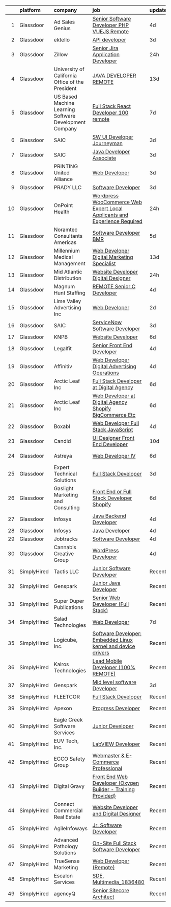 

|    | platform    | company                                                | job                                                                                                                                                                                                                                                                                                                                                                                                                                                                                                                                                                                                                                                                                                                                                                                                                                                                                                                                                                                                                                                                                                                                                                                                                                                                                                                                                                                 | update_time   | location                   |
|---:|:------------|:-------------------------------------------------------|:------------------------------------------------------------------------------------------------------------------------------------------------------------------------------------------------------------------------------------------------------------------------------------------------------------------------------------------------------------------------------------------------------------------------------------------------------------------------------------------------------------------------------------------------------------------------------------------------------------------------------------------------------------------------------------------------------------------------------------------------------------------------------------------------------------------------------------------------------------------------------------------------------------------------------------------------------------------------------------------------------------------------------------------------------------------------------------------------------------------------------------------------------------------------------------------------------------------------------------------------------------------------------------------------------------------------------------------------------------------------------------|:--------------|:---------------------------|
|  1 | Glassdoor   | Ad Sales Genius                                        | [Senior Software Developer   PHP VUEJS  Remote ](https://www.glassdoor.com/partner/jobListing.htm?pos=111&ao=1110586&s=58&guid=0000018118e134ec934652c2a4f1f14b&src=GD_JOB_AD&t=SR&vt=w&ea=1&cs=1_40e94ece&cb=1653979821669&jobListingId=1007895537556&cpc=34670CD602BE5E55&jrtk=3-0-1g4ce2d8nr0j2801-1g4ce2d95hapd800-98d370728f729c52--6NYlbfkN0CnuZqHB0fw7qMnYaPcmJwEEhiN8GGpVqO0if3u8nDOuuKrZceSCTX0MNkTfpjoge48nVZr9hPtB5LzXromZ0yCT0qPeaMF_n2e3HI8ewNSK9Xyw_YnmI9TEIaqGJCkj1Iki90RO6fnx5li4qhPlZBHUXzar-BvfEVkU-G9qDNl84_eodL_t4QhXpAp0SnwrNhbhgDdjsZ-pDzKUFn5YO_UWwTO65xyfJX1Nszhu4k3QyoJhykMEJ3tk1G5S6s28JIffs_d2rD7JQkeTNc6mPlSmqyfip3jePZ6XAWW3YiMcGyZYVmaeWRTCaE7cHEbQSEAOhfeu5hjyiNLWUrH7uH56Vh6aei2rV86fQqqMn2tJYTNs4Uu2wLgLlpcG6lGp-Qg7N2R4tl3OUzOvJA_-11WKaDM3YW8fmig545EEDu5Jb6CPLKL44_ocEg2HnPL2payj59wDFiiNevscBdJha9eTusplNplv9LIYN0ALQFYPLxmpZMJCDwMoKdG6ifC1CS1RQcYV3SquDgX69mrd5SEnwCCqvOroug%3D)                                                                                                                                                                                                                                                                                                                                                                                                                                                             | 4d            | Tennessee                  |
|  2 | Glassdoor   | ektello                                                | [API developer](https://www.glassdoor.com/partner/jobListing.htm?pos=107&ao=1110586&s=58&guid=0000018118e134ec934652c2a4f1f14b&src=GD_JOB_AD&t=SR&vt=w&ea=1&cs=1_b7705e2a&cb=1653979821669&jobListingId=1007898560013&cpc=9A35C3CDC9AD954F&jrtk=3-0-1g4ce2d8nr0j2801-1g4ce2d95hapd800-499effc080e1b507--6NYlbfkN0CLjQmfy67UqlWxJvyH5uxFrQGBFL1cdeZdgq-fUlKTljvii19VO40o9hODfeR06z5VeUgGmXxwDd1apIz3q5bGrSyFsw2nVv8A9keZ_TV-YXdizNpzTxiyoEv-DYYeu7i0uAdRawfgv9BwPsqBCOdbji7-x1LgmFzzevUEsA-ff-qen00aE-ebt5rEZAWcOto4pR3UAm7BidFyAjdaEvyqkS6MQZNjXQQXk5Qwa9fPYgS77ZHezG7FIc5Ai8WTEABsZzsq4UtE68o2mZVYJa8cp2s7psO8LocwOhTiaA68h63Pv5k_42_JIy5GNnTi4gWGTK6hao626kUJUm6Apb0dm9l1mthp8csgIiAnWbl7Ur1PueFPUNJLzjNDkF67U6zQei-IQHTClWzfw0S7NyYToBGHBu_GnFXYFsezK8nU5jAruZt26EurY2Ck0lD0H1QzQuul1G0OnuVrHtK-JyIdHYi50sntyt045rPUesnl2vJC21URyW0uVYcbdvKTtDY%3D)                                                                                                                                                                                                                                                                                                                                                                                                                                                                                                                              | 3d            | Remote                     |
|  3 | Glassdoor   | Zillow                                                 | [Senior Jira Application Developer](https://www.glassdoor.com/partner/jobListing.htm?pos=121&ao=1110586&s=58&guid=0000018118e134ec934652c2a4f1f14b&src=GD_JOB_AD&t=SR&vt=w&cs=1_8ed6f55d&cb=1653979821670&jobListingId=1007903539027&cpc=C63BD00756FD6F58&jrtk=3-0-1g4ce2d8nr0j2801-1g4ce2d95hapd800-0e5c87155743b1ae--6NYlbfkN0ANMurRYyPEXg08u6OamUd1Mvhk-zhFSGYIZgoJR86UvQ_x0FKK8TrZZD49G3rLjS9rbZs5q0fbx05s3afnQ7UfJNH5at6mnDFKK5j9wFNFdyvXeJmVr9goWPLxPpzAnEMyUt0bVRT5u_yMns9tL-fwN7XQTdgKiXlXyEk8l0LfdpQDpEvjsB9KVjk77VQyVDYF4Nm6MY8f1Dt6cqDZ4LyxYi9OLpLAgFUGzKF7R108ZQLyicAR0A44acMo16KHQ9egyok4sOfxcal-xDTbE3-H5GccWb7VxfeMxo42lqecrVyPim6FersBtZgNnizOtOuzEtDaD5k_xwI26u9AFC9pmjxRELk1gKha83_NNCwLt2DxDI0rpgZaCoPbEHf038fMBdW7GmNbeot-LZ4k7yJa2LfAtE1tm7UDtpC6TkbgZ-LRuYCHtKEDC3o13NxBZFCCIy4V1mqiTybGOD9VGdiWLR1fG4LjS7cunNjQODNTeRB5-2uckoemIGWVYJWPcSI-mH-d7NsGgT1G2cLIt0zr_IlW8dGk9hQsJjkNKrgSlf53KQjcttLPZikIZChK2Z92GA1iim-E4skwpkemF0oo5YMUXlkRxTvsNir5xCPfJyDjH0nGdd2tH6-Jy0olf71mPJjI-4MlfPsWyF68wFwEgPfQXbEJE4xgnfDxIQCi80PlrIX1fOu3QKLC3NC3Calstv8YvXBH94oq8KHfAEdlbkRwqLcyX9NOPQ9jjmoaOv7HMpdd7WblAR8FxQJxwegKOXbXS_1iwiqAhEweEv6fxtrXcVmS7dQKmLUApIK5JlZEqqCJCXLCpmYpu2JMT32105Q4Hy7lkcvnCyy2uHmhemAmqEOAytN5CGUJiUJezO2qccEhcQiOVYVI6r00hna8FIjy5JhuzGNKAfivrI6N4IPWr-e-hAU%3D)                                                                               | 24h           | Irvine, CA                 |
|  4 | Glassdoor   | University of California Office of the President       | [JAVA DEVELOPER  REMOTE ](https://www.glassdoor.com/partner/jobListing.htm?pos=103&ao=1110586&s=58&guid=0000018118e134ec934652c2a4f1f14b&src=GD_JOB_AD&t=SR&vt=w&cs=1_267d7b75&cb=1653979821668&jobListingId=1007870145143&cpc=CAD87743A14A8386&jrtk=3-0-1g4ce2d8nr0j2801-1g4ce2d95hapd800-8c72652d2de3cadb--6NYlbfkN0Dnp2LephtxTY1B2A7VcUmvmk8GRfnShLS39KpoUMWJLQ0obViC7tx8Ym6rWZ0XkFtFXskJN6u0YhB_JtnhyL_MUg5dxjzLcwnkBDxUlxpCtA8OxFalwu_E4e1aOuRg0l2dhGcseJy3frEr1WGkmRVeQwvNR_7iul-8xLy48amXYV_bOsh7IWuyqWp067D7rkAK0SY7LFvIpB8a0JgRW_8so-08OkYZz_ARSkbf2ueO6U5_VplVEmdWXmMHn6qmyQETG0_8p48bAuQFPrmRUXcbrmAUCBKx29RLWQ72E_X6ERv0IuGzzF4yMSg5OzJDiNhMfxPN_HXE_VOrAYCZoSY0gVRqmscaTujRjwLZrgQclC1sfONuxzfLzuEcRJU7x82bi7mmmA5dyc14tm7NdbPK7Iw-476cZkCkC9Eca_swpY2p-_BWdVFTzhnK2yBb-o4%3D)                                                                                                                                                                                                                                                                                                                                                                                                                                                                                                                                                                                         | 13d           | Oakland, CA                |
|  5 | Glassdoor   | US Based Machine Learning Software Development Company | [Full Stack React Developer  100  remote ](https://www.glassdoor.com/partner/jobListing.htm?pos=126&ao=1110586&s=58&guid=0000018118e134ec934652c2a4f1f14b&src=GD_JOB_AD&t=SR&vt=w&ea=1&cs=1_351667e5&cb=1653979821671&jobListingId=1007885699412&cpc=149B3D5996025BBA&jrtk=3-0-1g4ce2d8nr0j2801-1g4ce2d95hapd800-ddc8e17717378d8f--6NYlbfkN0CSV-gn3IqUyQ72S4DWqRNAWMOMkRukKFbbT1DZK8ueMgLdEnb96pBUgjiwA2JbuNGF0SpPxIIV7B10Cj4WLKlTt1pzhImccnjro4QjdqfPh_EcNdlNbWK3fYQw_a9ygKSY3mMBiLpWTjHQaXpX3fHXhGbYyXvDrVYDS_01Mmg_m-mkTCuoTKVb7FVSkXJChXyyvYpGFsBcSocmT9rd0CFEJb26Qo23TTXqYljLhpDT1pTtCSWo1rnRVmxJ7O2Jb4iAiT_AqOaursr4RdzuAx79mT_43tWx4q5gpOV0EFO0BtjyTLH9DCKdAGrqOwkXP0xrckX_D84rU9Q0_9od1cUko0Q5rzmkmbY_IXD3wujdLyD_O9BSetVmJl7myN3MgQy571sXX5DAMdupWXzqTbE7XvMnhDn3J-YilpIRCyF7fdZgnAD8pLP_W9FdYGOE3JzuVCzA58FPQ2nki05L646K2u4MxIS2rTxWkeIA6yggjF1k8u4Jxo6EEoNNZ4hWRP0UrNH180uH-NGB2l0Wnwnw)                                                                                                                                                                                                                                                                                                                                                                                                                                                                                 | 7d            | Remote                     |
|  6 | Glassdoor   | SAIC                                                   | [SW UI Developer Journeyman](https://www.glassdoor.com/partner/jobListing.htm?pos=129&ao=1110586&s=58&guid=0000018118e134ec934652c2a4f1f14b&src=GD_JOB_AD&t=SR&vt=w&cs=1_6b7e1836&cb=1653979821671&jobListingId=1007897899733&cpc=AF770993EC679D41&jrtk=3-0-1g4ce2d8nr0j2801-1g4ce2d95hapd800-34e9ee949112af83--6NYlbfkN0AauYDK0PcpkAAwvqsYr42ytNXSoRmB0ySYhRIkJ-ozknMmzV10mP9D-ZXILu2789aPPnKN5DUYsz-yoPQUifdIZVscv_sJO7DBFpO_ypF-AvwLKFO6vb8OFDR6FerVWP2jXAdxKyEDYgO61q0iL5uvqy1yX8uAKkvFsw4DWZfAnB5hZbUQr19o8rP7rH3znWLdt80hIiVEPY_l1rOb9l478dwzyOtz2Yubvq8UmgXDaLqstRKaZYh54rQxNpbT_bX9CmMBwfrICpRiFfZ4XSjHqx6pqP31HObKDSEQ-wN7FpPZdOR4raJH1aVziwujGqr-wz9gSOMG87wqahVSYNogRk2YQUhXN421fKWbxJGWYTdzv5YB_wGQgdoEgo46ZuAcpQ0m9z0l2ghGUv6kQUAqOKJtG8W4JPkgu7ovsaHdRGqxSWgpyGjKxUXi3dRJU0IEv04AB6tQIab8nDNRELwF2RQUDSpRPS9iKpVxFqw_r_ZuH0GJqgV-MQu7aC3ZnTrjCwt1ZujE4ihBuYnrKF62EIXZWDiYmetFm6YQXO8oCn6DoPSEsfl_Rn2Ep3bvz5ST1WxMVQwJbr7uy6iDcAFo9-UmywB1tl5K1yapaBkBi49mZqrbcgga_q4WdFawcDE64ytitwtVIniUnJXJv6R_FAXg2W9HQpMTTvDCyV6FHNgwDWReBZRLjZYWXD-pcPKyRLsNkdUYWGvDtqCD3ACCNgR85TPDm1wmo4G8eh0wnDPueM5ETczK8LJtZYphyDTNv7xrIOW_bfO4vb-KWx7a3DOCZK5ksdvkqeqZhfPh6Dfv97HdWcwaTMI2OkMHsHZPTBp8MGruU3pEkPAlLsK9cN0KnkmssjZour2OU3YAsCpcTjDlDTVRWNdTp3IeHTJzHuEOcjI5H5z4vjqJu_KHx0DJv_XQK9-fnNPJLrLIP4KOAR5T9upDAiRMAwKsoIQ%3D)                                                      | 3d            | Alexandria, VA             |
|  7 | Glassdoor   | SAIC                                                   | [Java Developer Associate](https://www.glassdoor.com/partner/jobListing.htm?pos=117&ao=1110586&s=58&guid=0000018118e134ec934652c2a4f1f14b&src=GD_JOB_AD&t=SR&vt=w&cs=1_fa8fc89a&cb=1653979821669&jobListingId=1007897899695&cpc=1160948BCBA38B5B&jrtk=3-0-1g4ce2d8nr0j2801-1g4ce2d95hapd800-df0c66395f7e78fd--6NYlbfkN0AauYDK0PcpkAAwvqsYr42ytNXSoRmB0ySYhRIkJ-ozknMmzV10mP9D-ZXILu2789aPPnKN5DUYswoNyPUMPZpFXR2l8nNDNtb9X79hSBbVTB2xXE3eCt-xtK3o-bVb1XYUNZkVRGGbSeCDdEmcEriaThZizcXO1NUiqvsyQZZom6_a0LwvMJ68brosWk69nHr3AurRRAnwTdwZ1hZh7JfoBxaHUaDlG6w8UinVUjTgFMszZ2b3jSfTfgfW_pebjoIukjG70WpSHWS-E4Q7TWIGqO9gpsFjygWLbik2sh6BP9wCGm1CyauL6bAiFYOpazSv2m51Eyb4ei5U49Mxjo4GK-SS493J-Ldr4zEc64GmGDROWgeSbSNTrii_L2zC519iaItP473ohuNE7qAFhuOQsIL4XOUEg3BJktohMWkhbLIZjEXek7iyy8qnKjRN2gbyrJSwCT62adDntgo3L7WCtD8IWXdxnMnugVDrutg_GHGwm5VeAxpRvgL01Qwoo8ZkVTpfj5zHgelu8lCJF6Wdop_R1MrKK6iCZ9e_86Gt4HHYxraWk9gm1fniLs-5jG31sWWJ2QnTt4TaZCzvdParmy_orN9r0fjAzNOtHV674HbW4xqQrroyAvG_GuvYIoHKnOneBtXw2SaiipDvg9JOb7oopKtIFB8IvyR_otHkSDrLp6OzUdrOcBSqO4D8jjT6I10X-JsI0tVppG9vtk7-8oDbB-cWuakMnYskktNYTPapQar9Dk0OxeAk-UUWqLWqmNQD3BoMjQtQipFFwczo_EFYzajf60-wnKHXOwk2Ji6hyNWqtg0cuj6ERVPAGvp6FJEp0xH1Y5zC5EF5wp_aletFM_USDyWl05D4RGRvBTuSzT5R-NsPfdjM1bwV1iENGdU0UrTyntA4t3lvfo5Liy8FwQgp498CUvLAPobkhvWwk3Ya10SKAOiWO1Z8MFs993vEM5qY3scd-djb0j3imA8-GM2ZLMirJHUpKNUv7G7p025eSt-K)      | 3d            | Ashburn, VA                |
|  8 | Glassdoor   | PRINTING United Alliance                               | [Web Developer](https://www.glassdoor.com/partner/jobListing.htm?pos=119&ao=1110586&s=58&guid=0000018118e134ec934652c2a4f1f14b&src=GD_JOB_AD&t=SR&vt=w&ea=1&cs=1_28a19c29&cb=1653979821670&jobListingId=1007898385089&cpc=87A0A889578C8297&jrtk=3-0-1g4ce2d8nr0j2801-1g4ce2d95hapd800-dc81e49fc931dd62--6NYlbfkN0CRj-sOtPusTLJq9MblLSm6Cds9QWEY5eHHm3cA7ZelnFRzC79Q-ko1-LazN7AL-IGfamo1ZcxnpDw7aZD40s5A8rpCvNB6w3VlgB5HW-HqSTLgjU0um8546ZPGPmEBQ782FxJ-OhvmLxVZQojgLs1JmzLimVPSIol3M114wpxtD0-SvkhtldW0v23vmkd0BcXqISOr-S9sZtjrWfIzxl6H7Su74Mse93o6UGXyAG6j04DAAK0qnpthIX9dFK_FTn79ZQL1M9JRqFP6iM-7kRIPk9ygRhyXGv8oA6GJ25eBl85kphopu463DMT0-flGQXy_9p58hrgDF65QKLeiYi6BSEz1MJ_oNL5woLhtZkU35-UF-wM6lOuKzK6iwUuL1p52EuWk0EAPdv5FWCg3-InyxOOAH5e3c0tkFSR6sXIceoha01yICcDQD9_GGObSlbM1OZDicvf1C2jbhelauvZsQpEL-MG7Ax1xG4HD9_o37Ra_ou3C1F1S)                                                                                                                                                                                                                                                                                                                                                                                                                                                                                                                                            | 3d            | Philadelphia, PA           |
|  9 | Glassdoor   | PRADY  LLC                                             | [Software Developer](https://www.glassdoor.com/partner/jobListing.htm?pos=122&ao=1110586&s=58&guid=0000018118e134ec934652c2a4f1f14b&src=GD_JOB_AD&t=SR&vt=w&ea=1&cs=1_5d056c49&cb=1653979821670&jobListingId=1007899234090&cpc=26740BCDE5E48596&jrtk=3-0-1g4ce2d8nr0j2801-1g4ce2d95hapd800-e235f5c148da9244--6NYlbfkN0Az4JpwJVrrADXu_DWxmLyfhB9mRULV47dHxhUQSI-PgmURozpRjfO-WvnJiSuTa2CLcxPPEk4fywdmqRpgMPtTOMzpC3eyQ5Y9LecCKVYrKbiUGjJ3GkCcZ17ev_LOtX-MpebN-puXcA0-bPvwBstznC4-upckLMOBsxZGbds7snIQnXC0SOaDRpyvpUXQO0O-G0DWeHaHBxQ46m6qARAaw0qfAWFMvCOopAEVe_0pkX84jR2xVx8YFRHC7Bxw1F33wBUo5PhPQw8lEqBSkaNsWHwQmD4Wg2zcuA8ljrFXthyYcOqcOlUczzYDJjbGB7_Rq9D6LuG0J7W7wkUGTGn8pIzhKYmEH8rQFGOKB_KbTiFv0P0_nvIZGMsGivI4AeDjn2QeQ3T1w25YPlDaxoBQR-zQpCIwWQPcf3P3pc3Cd8IgpqpHNQUw79QVF8-a88qjjl0M1GGzT7X0fVxJpn8rGSeD4CWyqZ1cDKipJHNP5U6ZPVsTbUHVPFmadZwb9kI%3D)                                                                                                                                                                                                                                                                                                                                                                                                                                                                                                                         | 3d            | Remote                     |
| 10 | Glassdoor   | OnPoint Health                                         | [Wordpress WooCommerce Web Expert  Local Applicants and Experience Required](https://www.glassdoor.com/partner/jobListing.htm?pos=109&ao=1110586&s=58&guid=0000018118e134ec934652c2a4f1f14b&src=GD_JOB_AD&t=SR&vt=w&ea=1&cs=1_bb7d989c&cb=1653979821669&jobListingId=1007903215506&cpc=B6E9EE473EF69035&jrtk=3-0-1g4ce2d8nr0j2801-1g4ce2d95hapd800-159e63bd1829bfa7--6NYlbfkN0DZZww-p_mr8GWlqIRBY21Wjl_Fk3kglyx5_HcxykVqwa7Oh0kVVaxeYI8J7BcukAIy0okcdhH2DyaIfm6Jvb1oqeYhbsF02WFeIbSNsj8uljhVtJOIO3Qnvqb9gbGV1ZWwDaYhrI3Uo62QFkN1sspM9OV89cMI8SJD0BHwgNaxLE_r6h4knzc5mL9IlozzooNKLTYzOrd0KyL4NS32SMhmcIYoNH3FuuKKg-Z4PkvTHgOWJ9LPKi5WUU_-bmPe8A_4F7QVpfyeU67PL9XIbZ9AXCXj5h0JetAd6nP3LxQGzgGu_TUcnZM1lZzJFElDug6I86JbbBGGX7dZM77JT4xC4qYYURONEe1qZtLSIXltTD1Pmmd_vxiNXYh-HMiu7du3Ld4ITdUTFjjRlAXFeVE0SdiAtYD7Y04CFRWCELP8gNp6dPCLezF1KZOvKbD-T58N9YNdngFHw6P87cFg_AO-GHOtUBTQSvXJ5fhLtkgPcC-RtYkpRd9F1OqlRU2ei4qlRx0OAsTqXg%3D%3D)                                                                                                                                                                                                                                                                                                                                                                                                                                                   | 24h           | Richardson, TX             |
| 11 | Glassdoor   | Noramtec Consultants Americas                          | [Software Developer   BMR](https://www.glassdoor.com/partner/jobListing.htm?pos=118&ao=1110586&s=58&guid=0000018118e134ec934652c2a4f1f14b&src=GD_JOB_AD&t=SR&vt=w&ea=1&cs=1_9f6e78e8&cb=1653979821670&jobListingId=1007892674761&cpc=63E4514951618C5C&jrtk=3-0-1g4ce2d8nr0j2801-1g4ce2d95hapd800-48511051af68cc2f--6NYlbfkN0DP5iA7rczblxWEmgIPMCbtpntgjKYhcofeH2wrZYmOPqkjhZQvSyVW_dxwzepuYH4hstffnADYvZ8_DAPfBD_Iytyt7NYX--aevAD1CWFGEtg4nAcFczDJU9EwXNFy3B8Bwm7MsPGphyE9mIoGtkLO4L9Dh8nQNzBi_EVShwzmN5A_Ojf0e0DbUibJkpSs_3gqXWCM_-1Wn7yPTi77nuDxH7TVcN4vhCrh51MLxWgkdVUF_MixSNHxw8PYtZkVfB0UtkCvzfkiFf-KRAya67NRWXwpBlSjvE1anXmtvjvAhoaeimbKa7L2erj6smEIH8u37pBcQLo8tPmD6oP1AFRJxTKcLyKcqc_645bkh7yAj1_SjCSwrndbrZ3uHiKzX_UBgmPFS7QUKGx0NVTDuk5Jdl63HOhVdVGN1x0_1bF7wv3qz7QXRGFLkK52szCoYnKYme1wVNHWR_B97Dnky-vq9A76y9oGP41USk_GG2_gHQMfB3E8ogHQkGAcrXPyInsHAozC3HsThg%3D%3D)                                                                                                                                                                                                                                                                                                                                                                                                                                                                                                     | 5d            | Raleigh, NC                |
| 12 | Glassdoor   | Millennium Medical Management                          | [Web Developer Digital Marketing Specialist](https://www.glassdoor.com/partner/jobListing.htm?pos=116&ao=1110586&s=58&guid=0000018118e134ec934652c2a4f1f14b&src=GD_JOB_AD&t=SR&vt=w&ea=1&cs=1_fe8f4613&cb=1653979821670&jobListingId=1007869986025&cpc=71D4EE06E32D485A&jrtk=3-0-1g4ce2d8nr0j2801-1g4ce2d95hapd800-3759dbe9a4ce3dae--6NYlbfkN0DudeOlpYjH2znl6O4VAEvkbgsbUODH6HZ0M1jTGfOFLdLGHo_quX3kksj6Sw_-o-f20h09_Oa90Z0g2M6L88BT0w7gjCunakcp5p5qTsrye5y3ECCOdSy4plnrYOLqIZFCMOwjWA3vo1saPraFjGFBsPWUtmrl7IbQXbkZ_VOQ0K3Yp4oFUqLtXr5nxpLKDTLjmgRDP7pKA2VZ79Q_NmTxTaHhhroywaNFouiglBEiUHl_280FSrfIJR_LtQ3rSy4SkcLQzviQip1UgsHhdRXomCMQAtlTJHgwHOX0YNiQwSIupo8FeEyb_Hz-7_csK9jhxIzNf95TbMMcMGDrvCahNLYa2FLkJ7Iai7sxaXyzYcECT2YPkSe0NFgpEdFT-oDNWETs_JYsXuG7xwYYhQFwZWjWmeVy_49TgEgeJmsMcO6AJZhCFkBtwgRKeUb4RZoioI82qgSqRdV11Zja1W2mW74nUd_-RIk7azmUi655LsAYxb6dEgyGV7aCgI_Lek1JBQXlwG6AywOgz9CX8spbawCnMbzKtAk%3D)                                                                                                                                                                                                                                                                                                                                                                                                                                                                 | 13d           | Melbourne, FL              |
| 13 | Glassdoor   | Mid Atlantic Distribution                              | [Website Developer   Digital Designer](https://www.glassdoor.com/partner/jobListing.htm?pos=115&ao=1110586&s=58&guid=0000018118e134ec934652c2a4f1f14b&src=GD_JOB_AD&t=SR&vt=w&ea=1&cs=1_22de641b&cb=1653979821670&jobListingId=1007903294411&cpc=280AB1FAEDD8D536&jrtk=3-0-1g4ce2d8nr0j2801-1g4ce2d95hapd800-2b67c79111503ea4--6NYlbfkN0BFoUiGhYgMv7mY7eF-LUw5iBVmnYrkwGa4q8pcO4KaVnLrhYX2UEPCV2Z8xr9c14HKUUNq9DvnCyysFLQSGDIXNyuipCfsfrXAIskEj7Qd1qOVlTRTHFDUJjSUZy5S8u-oMzntyD7XA4wR23HXW9mL44-sFXbxUo5zag_3hC_G7woMXF7Qes8IAeHwMkVNk0K4ROjyLGdCHCw8o3Nmyv5uIknZWTe-UtD2hGnD884E3fBV84Fif_jx8CtwgWJMFkGuScgjTmQbrw3tf17qrIOT7tUOuyzZMw74GTGn7cA44Iw5Su3hDrEMWjdBOsocldxh38_ky7b3TutdkkrDNSZSm4Tus9U9fDQLogV9TGUmJkHYA1yNHOOq1ILkVktTPpqp6dDzE9ANLautm6e6zpmD1NrBNrPF_uErBwGdst3LDadXrATqakisFVrceD5MLRjQ5rmTnVCe7Ne2Wz2jCnGv-OyLQzmG9iZ58ut8XBvi14PHv9CqA7yTSuU7mHGww4I%3D)                                                                                                                                                                                                                                                                                                                                                                                                                                                                                                       | 24h           | Durham, NC                 |
| 14 | Glassdoor   | Magnum Hunt Staffing                                   | [REMOTE Senior C   Developer](https://www.glassdoor.com/partner/jobListing.htm?pos=110&ao=1110586&s=58&guid=0000018118e134ec934652c2a4f1f14b&src=GD_JOB_AD&t=SR&vt=w&ea=1&cs=1_8ae0ba78&cb=1653979821669&jobListingId=1007895703422&cpc=ACBF47B84C432121&jrtk=3-0-1g4ce2d8nr0j2801-1g4ce2d95hapd800-5c8d2ca6aed499a9--6NYlbfkN0ApPMyXrjGHNZ4HOtR5bp3hW7-r3UAVomwaSEEjEZthep-agx4oXSa08i7oVUDa4fdpEF6mbITvhwDlNrvVNhxfsTx-J39Vcns4WqK86tj1148_EznPhsx56KjHykb2GGtUxZJIxAnyn13CHKeM0IdrILnB0fMNxNkYyFPSrQu4gliDPcKUXcmK9pj3_GWPqYFRx5byVaJfFutlTRxrQysQ_j7QZIodCTbAAaGolE2t5eHh299MN4qCexNHExXdPfFxNhYI7szWExslxn4uqaExZptl8b4S8BnKFjej_CWemEaWeFm6Pvj-91vy6LkBDvmLjaw3orS25KGdqAQbaaZ0NPzmViY4zRQ3c0AcAQYuTotBK2dug1pKBzsHR50dL3qAqkIHawFpWCUyti63XbohrtfM2BldhqthpyCeRmo9ni2NJXc9SnveqIm6GdMBozReUkEHwxI8DRCEJKvQWGxn9I9zBEwVLipndbTGzDjx2k0u537fMZs__h7ABjKMfuso0piGys-wqnOGKrJqyvFR)                                                                                                                                                                                                                                                                                                                                                                                                                                                                                              | 4d            | Remote                     |
| 15 | Glassdoor   | Lime Valley Advertising  Inc                           | [Web Developer](https://www.glassdoor.com/partner/jobListing.htm?pos=102&ao=1110586&s=58&guid=0000018118e134ec934652c2a4f1f14b&src=GD_JOB_AD&t=SR&vt=w&ea=1&cs=1_70aefcae&cb=1653979821668&jobListingId=1007900012361&cpc=082A188D6FD60392&jrtk=3-0-1g4ce2d8nr0j2801-1g4ce2d95hapd800-324aa769b9f57d50--6NYlbfkN0DZZww-p_mr8GWlqIRBY21Wjl_Fk3kglyx5_HcxykVqweErWnar7kdIsclNeSzxr5-skRN3GO05n99IWbAgiL4pqCie00qKDHGTIU5S50Zy2HalT5oo2ztda4NrD2SjC_3aQfW0hzG6h_AHB8pa52I3G_raVlRMYZT9GVz8VpUhazXP_upPSFGs0ebZDd2j38qyQaIMUspV2asMqXZKxOUE2iHCaH_5UfXn-5ffa1cRL9OOBM6_eOpd026MnK_skXjDpmsJYpCueJSAOwv_Q9PpjwavYG35IA8yg4rwlftcMn9cZ-JWhFq6EmnSG-VRL-2R1Ec-7ly1cKN7glD4_A5pbWT5c3Bx4KXci_lnqUNFqS3pFnYdDt4k3wEy-jucsKQta5hCvB3fTGfRxhDRlNH2nrjibmpCphd1trbZ9963-kcPvf4a1Gq-JYNVVhNZ9zm7wP3yvSRsneZjkCn0IrBu5MQS8wuXOFQh24epoT_rv0q96PJQuKfc)                                                                                                                                                                                                                                                                                                                                                                                                                                                                                                                                            | 2d            | Mankato, MN                |
| 16 | Glassdoor   | SAIC                                                   | [ServiceNow Software Developer](https://www.glassdoor.com/partner/jobListing.htm?pos=124&ao=1110586&s=58&guid=0000018118e134ec934652c2a4f1f14b&src=GD_JOB_AD&t=SR&vt=w&cs=1_257b7508&cb=1653979821670&jobListingId=1007897899735&cpc=F583A5AE0DDDFE3A&jrtk=3-0-1g4ce2d8nr0j2801-1g4ce2d95hapd800-86465b31a800acc7--6NYlbfkN0AauYDK0PcpkAAwvqsYr42ytNXSoRmB0ySYhRIkJ-ozknMmzV10mP9D-ZXILu2789aPPnKN5DUYs2Zsss42XeT1UFmy7g0evPMpVl3IGE6rjexAsH-fKfEI8-RRCMS3unQVi9f3CsH52LDw1RsZf0OqDYr5B3KErHapg46Lahjh9yzrce0DX5kDMRwETbxpeLThmWrD_-pqzm7uMEi7plW2N3xqd0-wgUfa1uS9gxF0op0CEdJIoxpjVXA08AIolOTGVEQyNyv5ZM4iL3LHCVj0ktlPKxZaJFpArn0xa0kNkhyz9arwA1KYUOZOqZ_7qnObQqZ9oD9I3IG1H0-mIxIevlaut5_HFM9Ln2n1AKLjx08abyh7H8nfSEn1MLZ6wQTFE_hUli81F9KgZeIEXc8CEtKzyWRIE8SLIQ_qLbLYGm-QzemJ7T1cTFaalBw07iCqcHsxy9EVW4MXokbPCZJythFCvkbANqXcDPirVY1opWh9Qp_nAPAshjtE5onD0JIORspNXdf-z2XL6CKEAvD0BD-Z77ki4bd-qyx826ZhEXH08AEeTBaI5t_ubmhJ19xmyc_L4QsNLcxE5QpuqQgPcplrmSwFigFUpQ-3EzO79ENKBnF1Nu9cbtxHlApQcyybDOEcr-TrKVY3QHXxUcPhimSOT6JMAB-G3swc9rTZ2qDCWTcoIHlo_ypwARHMWeoN3L15GvgRFfzDFoRkHUx7JFXy6e_OE0ARMK0VZfxHBmX_YM9qbAgHwsr_AplM5qS6SuAR411XRbd9Qi90ggDUD4uvWbPrNvmBz955n4JpCoUWuooJpQy1pxu7ZZd5s1hVnmOnNX_MfoW_ujuQKtTszjq2FfOSWqZn8jDwV_EHYTBxB3DyLShechJdzzedWnMa3Ulb66yCxh0tfjCTicLEzfDXlo2nhsFJomOjl6BbE6tao6e7EF3wUANNgM397HeOaQAuBIq4wXswiFDeuzhMmQ7AZjLYzHAWylJ_C2RNlsvgqqhPfxFS) | 3d            | Dallas, TX                 |
| 17 | Glassdoor   | KNPB                                                   | [Website Developer](https://www.glassdoor.com/partner/jobListing.htm?pos=120&ao=1110586&s=58&guid=0000018118e134ec934652c2a4f1f14b&src=GD_JOB_AD&t=SR&vt=w&ea=1&cs=1_3caa8017&cb=1653979821670&jobListingId=1007889710069&cpc=59DF70BB7E75A6DF&jrtk=3-0-1g4ce2d8nr0j2801-1g4ce2d95hapd800-259b8ac8227e4646--6NYlbfkN0BvLbvDA2J2cnkXh52WXsa7A4FwD4XNd5X_b3ZHvrXdw6rsgGSgBV27lgCNadOowgyefG39QW5e2srYGN0Kd-98YTLK1ej2ArEGHry-pC3vpKm37Dz6w1fmFyGeOHiw8YaRIC2vnIEY36ZqfaVvi_yqtCsxTI-xZksUhD1en9aPcmCxTZjUBWdenG_xf8TZdRXJ4PWMJRn6-Vyo8qp_TC9CBz99U_Lq7SBMdaxlRbk-fLMUdbreklc3_yqwIcUmq_tqxrRZOJ92O4HUfBbPYFnHgZQWJyZiu46Jf9KcqwuP7fo1w7wLW79o3wVnM53Fo0aQF3uAFdwliLcvEnCXEbfTXTAi5xEtybvuZ5AtxX3UOpWvogXzQxBupkkEZymHKUOO18e0RXVea48MdwM0OEeoejr_EJuCUUS3uKdKIgHS1lPKdxbmnr3ytSaQOWzHu6LKyIedX4GHv6sEAaMpMfhPGe-iTMTkyDayFy6cXrZUM0-4Q41MrS_N5O5IA_9HzpU%3D)                                                                                                                                                                                                                                                                                                                                                                                                                                                                                                                          | 6d            | Reno, NV                   |
| 18 | Glassdoor   | Legalfit                                               | [Senior Front End Developer](https://www.glassdoor.com/partner/jobListing.htm?pos=130&ao=1110586&s=58&guid=0000018118e134ec934652c2a4f1f14b&src=GD_JOB_AD&t=SR&vt=w&ea=1&cs=1_7e545b32&cb=1653979821671&jobListingId=1007895236462&cpc=1160948BCBA38B5B&jrtk=3-0-1g4ce2d8nr0j2801-1g4ce2d95hapd800-933b07dfd4c6be83--6NYlbfkN0CxFT2HWqTq8mDizs098gCJTVHR58R6M2w3_w17s2jmZa3SxZxSjjIqC9O3o9NhfALvWh24vQWT65uprqv2rvKNlW_kbxegJ2KTyrt5z7m7YFfrTIPsMZ0nDAkzQwSMEm9dAIAVo1Ay6FHXo8C_Lb3b50NuuzdvDorxnAH_O7ZoMO-_LyUhUMcCiZtXH7XwBej7-tOs7auhUcSlOJ3jwop1mC5gQGFC3rkmJg-721C73AkWYfdcahoEgHMt5Bj5ocpQUjCU9ynMy8GRI_QUI0N4ESQUDrARq4dIA714DzLljl1AGNnLiwg_1DCV69qLUR-3nXlzj_rQ1OSXPC-K0DrJN4TSyt_ZmFVJ2RU_hW--KXjNNfQnsevACZ0ddnBM5qmpNoa5R1h6uIp5rgqbbs7Yy8KCdBHPWSmWOUPb5kmZqHHUNFzBSu3QC85nYBqlt82JAH_95DnXO5peSObPuopejXt9iHjjHL5kZQMGEXB5RXR3OW6bJLqFu9RdRURoLW0%3D)                                                                                                                                                                                                                                                                                                                                                                                                                                                                                                                 | 4d            | Remote                     |
| 19 | Glassdoor   | Affinitiv                                              | [Web Developer  Digital Advertising Operations](https://www.glassdoor.com/partner/jobListing.htm?pos=112&ao=1110586&s=58&guid=0000018118e134ec934652c2a4f1f14b&src=GD_JOB_AD&t=SR&vt=w&ea=1&cs=1_b3011162&cb=1653979821669&jobListingId=1007895551896&cpc=AF02A54CD0F60729&jrtk=3-0-1g4ce2d8nr0j2801-1g4ce2d95hapd800-25825ff8010d79fb--6NYlbfkN0CEeptSDSJRdFHdgLdSoRofhgpR0AjgnI35T88L0i4sBqovLyy3Y1urXYul9N24X9EMKJWsGVuiiLVTazFMz2YT20TdSIW5VJR-wU_WMYL1FAlLAeC_YCRjS3kDFO2_fiFKvsDiLhAEsyHKeRdEppoyo_9_XeYfgfZbeh_HJ973gFXcsrwDPYgVXzqWySC4jZcvPYIkzYMZFHw1IiQJ1Iduicnn4AtMdQvAnKTr19zNcbAGwtLnVxwKHP98NjRc55RrkoencEuQCo2VtXW9FF9xATwig3EpNWiioD-HliuW_ERvcUMv8tp7Bgzxtbj7uOdQYwWpwAYlng5j99OX_Bss0hRccSZAuMpTS5payJQdegxrUl0r_Re3J3tiZsNFIqIWgn9stE31QXC5eGy9NLI9eV1a_sOSDMbgvRgsk_n54q_5_RsaZPxM4BYChcZephsotcj0AdGD6Q%3D%3D)                                                                                                                                                                                                                                                                                                                                                                                                                                                                                                                                                | 4d            | Tampa, FL                  |
| 20 | Glassdoor   | Arctic Leaf Inc                                        | [Full Stack Developer at Digital Agency](https://www.glassdoor.com/partner/jobListing.htm?pos=101&ao=1110586&s=58&guid=0000018118e134ec934652c2a4f1f14b&src=GD_JOB_AD&t=SR&vt=w&cs=1_9c807abb&cb=1653979821667&jobListingId=1007889604365&cpc=85DB4C1C8FC4A2A3&jrtk=3-0-1g4ce2d8nr0j2801-1g4ce2d95hapd800-ff8aeb27d06fa5e5--6NYlbfkN0BRhiKLDrkt0KPgqSD4-tjrC6mP6XCX_E8VZV6GD-XSQdG5ajkUiVuxVHj3H0ODCZ-Goz7LQoXZ-OvStn40N1_OEc2zw4h38LlruHMnQ3TG7wImikDEWBfwtnvyD-reCToq99Xl4eXYauIyMeBRzI3J2yBkAeOELVsc6Do59Xxl3syRfEQ0jYt44376kUboJsCoi4_soZjQ1TQ9sbknOCWDYBEUSq9YV1BJ2zRDdKdU96HjGdcJJsoHVWQ3qH-ikTSbzwdXUogSPu4M8EbMyRVj_J_n6WcexmFTs6Ab5oxUiGgH7Zic6Kr8fo82SpzsuT14iNBeWjas3oLqlMNt5G8cf_BeYRyrQ961zdiO1pG18a6-3uZZICPkjfVIgbeey1uNwm10H8IkTM9r_dw8_rj738ggowokwnuBKDYZcITzwymmWkulN_qx5bhyYkGhwT7T7rZ2_NWE59yuVhvfI63D5tcWxYM4-me7NdYvGZqiF4kRJGTsunWGrzHnBDe7p7JBRmjgnBuskX2n70AwkyQHy6qzVAEWY_N33a6zdv1S_g%3D%3D)                                                                                                                                                                                                                                                                                                                                                                                                                                                            | 6d            | Remote                     |
| 21 | Glassdoor   | Arctic Leaf Inc                                        | [Web Developer at Digital Agency  Shopify  BigCommerce  Etc  ](https://www.glassdoor.com/partner/jobListing.htm?pos=104&ao=1110586&s=58&guid=0000018118e134ec934652c2a4f1f14b&src=GD_JOB_AD&t=SR&vt=w&cs=1_da4b5b8a&cb=1653979821668&jobListingId=1007889589877&cpc=9EDA28EADF1DF7F0&jrtk=3-0-1g4ce2d8nr0j2801-1g4ce2d95hapd800-c124af17fb860030--6NYlbfkN0BRhiKLDrkt0KPgqSD4-tjrC6mP6XCX_E8VZV6GD-XSQdG5ajkUiVuxdxELvoyHIJYtn-dGxMoE4LDh7PPgioNHb3hl9LWLQPivZ-krc_LrRz1kVMl_E721rZjSOdVOaa-1iWSElxmRWZdqLVcANyB7eIXILaHkjWEMzqKsLtgKgbGn8FAu7SFYM25K3x1X0ScJ0aD6ssAR6R7Njb9We-CfGW1YkvIaNRqm1b9yk2U-YIU4bUUGTCYMtjUsiq9xvHW2OTtWC0_s1a1mWlFXknDpOEkenl2jBWJwBSJjcLHZGrR0_djo4WZGmQzv_SZoc1YhbPdUfDl38TieUE1TJCmWEQwVfAbMbOXBdAUluak2gXiHCZewpt53aCLn1LtA_EHnZZAA6NvgURADAzJlUP3Y7FtkWQltVQoksXHU79y-b7yFVoGrqr9VejPh2zwRDk5lb1J3LdiCHDB3a7aGiFhJm2lKVFZwHgNp1xBnJw7XC7ZU4qqZU5Q8hYWjQ6e5ClykxO1sV9x_I7BDt6ENMGS6O-56NTci35jrzPa2TKHz7Q%3D%3D)                                                                                                                                                                                                                                                                                                                                                                                                                                      | 6d            | Remote                     |
| 22 | Glassdoor   | Boxabl                                                 | [Web Developer  Full Stack JavaScript ](https://www.glassdoor.com/partner/jobListing.htm?pos=108&ao=1110586&s=58&guid=0000018118e134ec934652c2a4f1f14b&src=GD_JOB_AD&t=SR&vt=w&cs=1_88f8c92e&cb=1653979821668&jobListingId=1007895175124&cpc=2187E14FC6F1B769&jrtk=3-0-1g4ce2d8nr0j2801-1g4ce2d95hapd800-df6b16c93de8cde6--6NYlbfkN0AZdaSuYPnCWRk5apRml9oqaQCY6p5qKbmOsixDGSNuWVB9Pcq1ZaJQFmHwVIAbQ1fz2p7gX5VfbZ9VWL2Wq2BLtoRuIQT61t_9TFf17rgI2acC5DzUvyB1aHBJR9VIdF3KwLSIIaT235Hsurf8B041SwhIuhC5B9FuX9RX55ralQpLkMu1WUg4wBLUX-vRZfLU0RM9WiBncEs38_JefAvFMg5dg95jxhMBBtFR9LEXPT0R0T88oMyVqQzU63N2pqvByZvixOi0zPk-AwpSEGn-ZntI2COvTGwi1sF90mOCkdVCzTNN5UNi7MREoKnvywEhrRfFbQPapZjORhR4dqI1W4xYey6fMLQpr-eakRuxHFlJwkmrYOjpa-kOFpBJlBPeUnqEUHeVfLLOga4fWgWyw2M8pFiSqvbt8fKMkvwPwfxmLVLfxurYjAQLPDn0a7Mk8T06Zhs5tlf97sJ3C3UZ7k2Dnqf9Nz5_n9N_ELmsjzsvX0T2J383vzCJ-A-CWIayesC3haJfIhV-tSUb__4K)                                                                                                                                                                                                                                                                                                                                                                                                                                                                                         | 4d            | Las Vegas, NV              |
| 23 | Glassdoor   | Candid                                                 | [UI Designer Front End Developer](https://www.glassdoor.com/partner/jobListing.htm?pos=125&ao=1110586&s=58&guid=0000018118e134ec934652c2a4f1f14b&src=GD_JOB_AD&t=SR&vt=w&ea=1&cs=1_d8830a78&cb=1653979821671&jobListingId=1007880191549&cpc=155EB9D5185558AF&jrtk=3-0-1g4ce2d8nr0j2801-1g4ce2d95hapd800-cfe725a00f645d07--6NYlbfkN0CKPh-9f2AYbG3Rd5zGJxcGbNBJT9jJ6Zul-69NwYwEgda84LJV2Wwmq4qCbAK5nvv3mRXVfHLTahOd3mdOD6RktohC3BY5qkI_C-tKnob9wNRMdKsHD-b-c6iNeygalEgP_CKT9LNjZiiEns_cp1177rag2mJpaPMcF4tWoQmKCjevuLNo74jt0kb-gGY7bC-UxTJJoGICbDXE_rszDGL88NxvBrvBRAsMPbCvkCpMet62snQBjLa0xMflZJzYTTnW04cIBWTXv4RYq62KXZLg--wvrOSaLFijn7FbUcGs-CIU1FxTBRm6loY0lUtSOtdw4Q_ZnRejX2qzdFBner6MJ0PF616zvRc1f78ZDNJobURYjE9t4Ua1d8LK8VlGqA530lXXkEVhWpnouBufcOjCeRwga7X462CNjfeQCYVZy4NELs_bNHhpY1kclyzcXeUfiQrUBWPCpduL937P0uG6Dy4ZlzDa4KcEAV7F5GiVZYalDsFDtuSJsVhvVJnzuPJP6mECHmjVdQ%3D%3D)                                                                                                                                                                                                                                                                                                                                                                                                                                                                                              | 10d           | Remote                     |
| 24 | Glassdoor   | Astreya                                                | [Web Developer IV](https://www.glassdoor.com/partner/jobListing.htm?pos=113&ao=1110586&s=58&guid=0000018118e134ec934652c2a4f1f14b&src=GD_JOB_AD&t=SR&vt=w&cs=1_a1dca515&cb=1653979821669&jobListingId=1007891098188&cpc=923E3B470662C757&jrtk=3-0-1g4ce2d8nr0j2801-1g4ce2d95hapd800-b56f5828b3e5675a--6NYlbfkN0DzjjkR96VRVgqXxFjgOfQELqd_1fMsUbAVT_-mHoKYhZ9_EillxVXXkJmMq0jSsymcsyBzi10ZUphSc-BFlBkP5m5yduD0o1FRqeam6BXRAPAnA8uV1WBsinX-nLMHkaiRkp9EhigWo_I_43HZDxKLOIXrB2353EJcN37q-H8N4p8xjjSAl-MXhBIF2JNm5mKR9wLBni2xjPNleXUmUsguA9IkSTmGJFFcHiqJFyVfJrMAJaAcM5vQqQZYpjI-ypkWudA_9xYCWsyqjD4cH2JnOIisrE8AC4tM-uOq9poD88yKqtovEjCOJH0a2HIHCpPRQK-9hLrQMdXaix-1uqjr5TMj_kmfSlIS6fdd4tah3YnALvAIlLG7llXl-tzT-TeudoJXc2IergNpEamjZH288sELq_Vzo8SxeQLyZYjWMMVVfINk8yDDeo1foowR_mHmm3n1Q7V1pZMrdnxHf3ZhATgi7CXZy_FpsbV8-Kpf52dOvUDceeUnbvEqPz6-5902FSoAJ77JzKSmvGhUhQsZax81AP-2qsw%3D)                                                                                                                                                                                                                                                                                                                                                                                                                                                                                                | 6d            | San Jose, CA               |
| 25 | Glassdoor   | Expert Technical Solutions                             | [Full Stack Developer](https://www.glassdoor.com/partner/jobListing.htm?pos=123&ao=1110586&s=58&guid=0000018118e134ec934652c2a4f1f14b&src=GD_JOB_AD&t=SR&vt=w&ea=1&cs=1_6faa0984&cb=1653979821671&jobListingId=1007898401857&cpc=ACAF1607C5C1E404&jrtk=3-0-1g4ce2d8nr0j2801-1g4ce2d95hapd800-8a266305a47437c6--6NYlbfkN0Co5wHOooJBt9erdaJMrMbfxrN9sWQ--D72Z30twe0GLOIjOXSoWPfOO6r_Fk6PQSA5RBMjP8_QhGYTzMhwzzmN3RQ0qKUC6oPMCIpBt2bAZVgprXhhEjXUZttlhyq4cO0OTUGiloHeSi42wQ60-6278Q-XiM93DfUFi10MZqX1kepNQPWQ5as8cFCXCsF8dgbHuE70IU41F-PTUee2LbbNopqg1Q1QAN9FbT8r-5JInPUidAwOjoicT1X04gf6Gs4P7C81e372jRYGTxZy_YN5D9PVw0wdUc9Eks7O1dqyg_v-5mRvdwb1fkTb4mRi-xvOZTG4snPS_K_bwhCJNRjIMSLnYIgz3GVg_FI45w3zNKgDIBDqwBifB7q_fY5oT6CGPCIhBkLQLafkEuIvdt5GmOKkAB4chXvoXeIy5SqDE5m4vls8U7JsfiMC5kvpdnte7b6OWuBXqHmWjlPCKlgU9Hz994lMk1w-rOJmuv2p_SdXoIjOCEcX-mQm4HS6TMw%3D)                                                                                                                                                                                                                                                                                                                                                                                                                                                                                                                       | 3d            | Remote                     |
| 26 | Glassdoor   | Gaslight Marketing and Consulting                      | [Front End or Full Stack Developer  Shopify ](https://www.glassdoor.com/partner/jobListing.htm?pos=127&ao=1110586&s=58&guid=0000018118e134ec934652c2a4f1f14b&src=GD_JOB_AD&t=SR&vt=w&ea=1&cs=1_38aac3ef&cb=1653979821671&jobListingId=1007889773946&cpc=5E31031E1AFF45A7&jrtk=3-0-1g4ce2d8nr0j2801-1g4ce2d95hapd800-05602b2c6261b7d4--6NYlbfkN0CFyo4ne17UEr3frxlrMZ0qs_rwE7Uwl6KHT7uAdw_EkNlhVAB7uYR1j9n2cgzvB9L_JvlVkJbTJIweRLy17jQb0lH0fBKf0irGGbt-pK0-oFtks8H6ewDu5opFWIgpQJ1S8WNZoxNPouKxhbrN2chlqDzy6wRHTCerMi6dKD1fPnwh-SGBb8DOL9Gr4pHLtZgBUtFMk6rIGC5UsBqU_RRQogwYxV-YRH06X58By_QllCOaRaNm5usEmoCklYhWy-RyWbIm1DZGtoOMp_UQt8BS1CU7lT3zN3TfDKaGP7BydkxMtyvdnqQBC4KHkfB_plnZq-vBoimnMr-0dG1G_YKWRL0FsPCX1aj4qiybgPrNWfoGdavOwrkxbNgn-oDo_J0in1OR-ZJvElCtMzVoDHrvKdmbFeYd71u_BZMffelt5jIvCcQiYCO7I_0Odf7TOdHvohCAgZYlvHZfLznvZjHiHNT9dBWLmVqXokL-512v2vQcZAVUpELhBytFjOzjj91hH1Lj8OLBSXZy0tEavWx9)                                                                                                                                                                                                                                                                                                                                                                                                                                                                              | 6d            | Remote                     |
| 27 | Glassdoor   | Infosys                                                | [Java Backend Developer](https://www.glassdoor.com/partner/jobListing.htm?pos=105&ao=1110586&s=58&guid=0000018118e134ec934652c2a4f1f14b&src=GD_JOB_AD&t=SR&vt=w&cs=1_5ff752b7&cb=1653979821668&jobListingId=1007895339439&cpc=3F4BEC3597F56A5D&jrtk=3-0-1g4ce2d8nr0j2801-1g4ce2d95hapd800-c0ebeda907232f60--6NYlbfkN0DFi1nmQQWK2fa3N4W3y7EUOEocZkWPqKP_f_xZ7ne8RYyiBexNq6zqytptoXlD7drvVxV0FGbrfInt4uFTd-1_qViaTxVXPRvEOo3fgnhFW4FaIVrgRQVMmdvYcz_QRi-Pxx_eCmy56QyD56r7MB8dK5PAzJ5S0CsxaYWgDP447lgagcNbhrJculNfMSoagr4Y9tq98BglEl8AO2fZDrieBqK8KodeXw2Sa7tPlu2Eoqs_26fuJLQfyp_aXye4MoZR6tcT2f8OnL7TG-_o52e8jE_3AxpAv0NgMlE-Pf04Bl4qEqaPCSyB8kamUQmgAXV09K-C0wK-X_5R7OoRBbbxM8cC0YxISJC8axgp_9CQfu7uSk1PipfuLomk375XE6LiQxK4Htrjzw1-DKb-gQPT71xK50uL0q3tWVt4Qm-uT2CKbK86jGH7rySMpjaV_3vqy-DvdMnxA2WexT8uS35XSWUaiSxR3C9pDs9mnilV7PLW5w9LtsO3yiv-sYBt1tUQQL44LIFVBOD3tn5XC0Kfm1w-NZ5d20fa9AmfvMjp0hWXOgK6bMnrluq_TToPJGkpNcFmh5cP_w%3D%3D)                                                                                                                                                                                                                                                                                                                                                                                                                                            | 4d            | Remote                     |
| 28 | Glassdoor   | Infosys                                                | [Java Developer](https://www.glassdoor.com/partner/jobListing.htm?pos=106&ao=1110586&s=58&guid=0000018118e134ec934652c2a4f1f14b&src=GD_JOB_AD&t=SR&vt=w&cs=1_3af93a6d&cb=1653979821668&jobListingId=1007895339444&cpc=67D5E609A3B8C355&jrtk=3-0-1g4ce2d8nr0j2801-1g4ce2d95hapd800-f4696350cf61c30d--6NYlbfkN0DFi1nmQQWK2fa3N4W3y7EUOEocZkWPqKP_f_xZ7ne8RYyiBexNq6zqytptoXlD7drvVxV0FGbrfBVWFL0rZqqvsriSbUOEjPW31YwnQMBwwRHlaHoGFjNsvuqMU7HzLCPEeRt0rf92Wcz7DRyvY1J2QXiGprZrAZc25oVsvwt6o41y1AJ0JxaF_ouhmxhEBQod9r38NLWIuqYqfHSXTJDBL6k7_2s_eEYljcHjOZUu_cyLuqG7UzBmwApfCxRjYaqrwCnoQ3T6UwkauRGiS9a7cplNWWxbRzTmq3sntBrMYWtf5B1ppUMe5nbYptUFYgJpwTnBu8QUFHOSplJKDjsU7TrJxpfRvJ8Yc8KzRMHJLSVldJMSiZnwNXRAzJJRPYt5Z58DavWo6mEp4CAhLkMO_h2zAP2oNl2nw2ZqYCZPLt-cRHyOSUNgFN8Q8QHukmEDoRJnxgwGUogtz2AoEw2jiXwqy6u1VmFezQ2TWl1OrujeJb_0yAJd27RCuW8UyA8sa89aCV-FDkbxFtwcfFmvuznvNvkBTnoxWhgpmYqiCCTsEYvBvhDirFKKyG-z8VSnMrN3axpJhA%3D%3D)                                                                                                                                                                                                                                                                                                                                                                                                                                                    | 4d            | Remote                     |
| 29 | Glassdoor   | Jobtracks                                              | [Software Developer](https://www.glassdoor.com/partner/jobListing.htm?pos=114&ao=1110586&s=58&guid=0000018118e134ec934652c2a4f1f14b&src=GD_JOB_AD&t=SR&vt=w&ea=1&cs=1_b7221e86&cb=1653979821669&jobListingId=1007895494832&cpc=F1339989C5CB8906&jrtk=3-0-1g4ce2d8nr0j2801-1g4ce2d95hapd800-b90f87937bde63a7--6NYlbfkN0AM-MkqZ0hUtGiVdHIrk1Eibplew1JWmLuun28b0xIKH0ePX5yctfbTl_s6Ocw_2-0-xIqjghaF4LXDO6ITXPBnqxH2e6mXZKcugSFT1Cjd13g45sWuh6ps9O4dmpxOfbAIXdb6nE8kJ091B9aJoqk6TW0LEtelfG8_1_RrpdY8h_dvRtL_-GOmsJssV_-LI1xlhRfzVI3UoWzf5_YUoKgPO4REXDt1Vkel0DFEBXHktdf2AakBo_sAwMJYHX8gG9c-Vypcgg__z2Eqihq4dH8bdL0UMoDrcsgY2rJUG2GrYFxN2-q8Ekh93R5JW15uQB-x7hec8drqaIcSsfYOawPMan_zXpHJon56zXhGXAO28vtnnp8GIjuNvOTb_zuG7UrJ8YKeHHo4RIh2gqr88m-uMUTt0S5Y4upP41p_8m4HFtiXvpdvs_tWR3v1ydWRN9ujeaK17sHBT9R0Fu_7eemtyfL0XcxNlCOpI0UTveqn5j5Yea02_hliy-DmqKruQ0c%3D)                                                                                                                                                                                                                                                                                                                                                                                                                                                                                                                         | 4d            | Florida                    |
| 30 | Glassdoor   | Cannabis Creative Group                                | [WordPress Developer](https://www.glassdoor.com/partner/jobListing.htm?pos=128&ao=1110586&s=58&guid=0000018118e134ec934652c2a4f1f14b&src=GD_JOB_AD&t=SR&vt=w&ea=1&cs=1_1b0598b6&cb=1653979821671&jobListingId=1007895178978&cpc=42BEC95245890617&jrtk=3-0-1g4ce2d8nr0j2801-1g4ce2d95hapd800-816bdc493e0abeea--6NYlbfkN0D3TIwmCaVq8U0--cooLK0HV9Y5uKHQP5t_QbqM6bk_kRmy8cy96QqR5OWxkFosEDypezX_rY9E27OE-JvW5xOVJntv-xQU8OEnlHBFgUXOmnYQTPuUmfeMolbXgFxUcU552igQW_ec1-nrnWqO1PTWB4d7U5CKFfjafjbmGY5t8rtKW3IAb0JbTMYBkKHhWgjszc0JRAfa47Uuoa8zR27u1dXnNRFFjvI6DE-l9UFxgEn0DPrxWNv6GHIx8ch6DZ3_M-rCyl9On-yNjz3hqpEQXFaZgS4OJDChr5qHSQoEFHmUkYU_1xlOiV6iYYNchqXAS1MLka3GeQKw79mAdB8AOytAkSh-3GT6T8hjJvWsBU38VwAe1RVmPDvPxecZJfEeoX8muK3ZuZAvouXfwCMTLlkFFeojpJoG6dAZm9QS7aoSssTRQYa4y7Qb_Oala1opHdq5H8MmcyyVu-XrWb5Al_26zKCVh7cf42qACybAnf1zwjAQNou6wuDxqoUXxvo%3D)                                                                                                                                                                                                                                                                                                                                                                                                                                                                                                                        | 4d            | Remote                     |
| 31 | SimplyHired | Tactis LLC                                             | [Junior Software Developer](https://www.simplyhired.com/job/XXmovaaTQq2qh5X1HvCSueBEEi2whzR5IvNa2CChnj6BD7l1JxixTA?q=digital+developer)                                                                                                                                                                                                                                                                                                                                                                                                                                                                                                                                                                                                                                                                                                                                                                                                                                                                                                                                                                                                                                                                                                                                                                                                                                             | Recently      | Remote                     |
| 32 | SimplyHired | Genspark                                               | [Junior Java Developer](https://www.simplyhired.com/job/TzFj7gcfmCmhqCXrmOoFQZv5R97HN_i8XQ84RgyAdBtNEt8JcitNcQ?q=digital+developer)                                                                                                                                                                                                                                                                                                                                                                                                                                                                                                                                                                                                                                                                                                                                                                                                                                                                                                                                                                                                                                                                                                                                                                                                                                                 | Recently      | Remote                     |
| 33 | SimplyHired | Super Duper Publications                               | [Senior Web Developer (Full Stack)](https://www.simplyhired.com/job/E8a34Bs4gGnJ-1zgRIp1rAp47Q-2N6m2VduZscciNFT3qZiYizSodQ?q=digital+developer)                                                                                                                                                                                                                                                                                                                                                                                                                                                                                                                                                                                                                                                                                                                                                                                                                                                                                                                                                                                                                                                                                                                                                                                                                                     | Recently      | Greenville, SC             |
| 34 | SimplyHired | Salad Technologies                                     | [Web Developer](https://www.simplyhired.com/job/fEMPgcKNxpB0cCe-jDu1MB6uMKhqgkk1q_c6S4LV1jYvW-eFPXhMzQ?q=digital+developer)                                                                                                                                                                                                                                                                                                                                                                                                                                                                                                                                                                                                                                                                                                                                                                                                                                                                                                                                                                                                                                                                                                                                                                                                                                                         | 7d            | Remote                     |
| 35 | SimplyHired | Logicube, Inc.                                         | [Software Developer: Embedded Linux kernel and device drivers](https://www.simplyhired.com/job/I5X4aCHDtwSriyaAZ1g_TpousBjjq_NwL-L777ofiweWdK9W3gtTSg?q=digital+developer)                                                                                                                                                                                                                                                                                                                                                                                                                                                                                                                                                                                                                                                                                                                                                                                                                                                                                                                                                                                                                                                                                                                                                                                                          | Recently      | San Fernando Valley, CA    |
| 36 | SimplyHired | Kairos Technologies                                    | [Lead Mobile Developer (100% REMOTE)](https://www.simplyhired.com/job/Lni7FS53IqHOYQpMhE3ayrzbQtBFfpoB7rryVy5zZuEA05ro5xPQBg?q=digital+developer)                                                                                                                                                                                                                                                                                                                                                                                                                                                                                                                                                                                                                                                                                                                                                                                                                                                                                                                                                                                                                                                                                                                                                                                                                                   | Recently      | Remote                     |
| 37 | SimplyHired | Genspark                                               | [Mid level software Developer](https://www.simplyhired.com/job/2T5rpHsVB5F6upsg3i3nt5Y9w1NUfJtpMtlswgVo9UCw4HYSHOlGVw?q=digital+developer)                                                                                                                                                                                                                                                                                                                                                                                                                                                                                                                                                                                                                                                                                                                                                                                                                                                                                                                                                                                                                                                                                                                                                                                                                                          | 3d            | Remote                     |
| 38 | SimplyHired | FLEETCOR                                               | [Full Stack Developer](https://www.simplyhired.com/job/9C5e51twyutKDj3MKPsLoTn-K61cSqRbSLA6l--siAdtczmEEwxWoQ?q=digital+developer)                                                                                                                                                                                                                                                                                                                                                                                                                                                                                                                                                                                                                                                                                                                                                                                                                                                                                                                                                                                                                                                                                                                                                                                                                                                  | Recently      | Remote                     |
| 39 | SimplyHired | Apexon                                                 | [Progress Developer](https://www.simplyhired.com/job/SCha7wv7t_dZy85whOsMgOg77Lue-d1veF8nxcfuRI7D48etZu93Tg?q=digital+developer)                                                                                                                                                                                                                                                                                                                                                                                                                                                                                                                                                                                                                                                                                                                                                                                                                                                                                                                                                                                                                                                                                                                                                                                                                                                    | Recently      | Boca Raton, FL             |
| 40 | SimplyHired | Eagle Creek Software Services                          | [Junior Developer](https://www.simplyhired.com/job/7RdPJVT0zZpRFe1z2DVkT6aDzc_I3Mgv4hzZG9a0SBdwz6pS6N3AeQ?q=digital+developer)                                                                                                                                                                                                                                                                                                                                                                                                                                                                                                                                                                                                                                                                                                                                                                                                                                                                                                                                                                                                                                                                                                                                                                                                                                                      | Recently      | Laramie, WY +126 locations |
| 41 | SimplyHired | EUV Tech, Inc.                                         | [LabVIEW Developer](https://www.simplyhired.com/job/c-owhvgXwqjh1ALej_EI5Tc-hdtZX6VQ1ZFgApx1yJqmIrzOQUDHCQ?q=digital+developer)                                                                                                                                                                                                                                                                                                                                                                                                                                                                                                                                                                                                                                                                                                                                                                                                                                                                                                                                                                                                                                                                                                                                                                                                                                                     | Recently      | Martinez, CA               |
| 42 | SimplyHired | ECCO Safety Group                                      | [Webmaster & E-Commerce Professional](https://www.simplyhired.com/job/Eis_eQzujD-0VqGd4cWH7_Zog5RuoP6kJescPkierQ7_taP_BL8ylw?q=digital+developer)                                                                                                                                                                                                                                                                                                                                                                                                                                                                                                                                                                                                                                                                                                                                                                                                                                                                                                                                                                                                                                                                                                                                                                                                                                   | Recently      | Boise, ID                  |
| 43 | SimplyHired | Digital Gravy                                          | [Front End Web Developer (Oxygen Builder - Training Provided)](https://www.simplyhired.com/job/WFNUWoaXeifz1jRoSBk5sAK-w2Axyn5ouIkKJCcmG6Uj6C3fkSuR-A?q=digital+developer)                                                                                                                                                                                                                                                                                                                                                                                                                                                                                                                                                                                                                                                                                                                                                                                                                                                                                                                                                                                                                                                                                                                                                                                                          | Recently      | United States              |
| 44 | SimplyHired | Connect Commercial Real Estate                         | [Website Developer and Digital Designer](https://www.simplyhired.com/job/xHZQG0jN2VqA1sDUntkAQfZU3Xh_8F_qluyKJ5DofpUwXlSJOKadFw?q=digital+developer)                                                                                                                                                                                                                                                                                                                                                                                                                                                                                                                                                                                                                                                                                                                                                                                                                                                                                                                                                                                                                                                                                                                                                                                                                                | Recently      | Remote                     |
| 45 | SimplyHired | AgileInfoways                                          | [Jr. Software Developer](https://www.simplyhired.com/job/yoVq7FtKeGnDd0izzpCiUM5dQ30L6-4jUjknhbFqZzwncLxYtnJgTw?q=digital+developer)                                                                                                                                                                                                                                                                                                                                                                                                                                                                                                                                                                                                                                                                                                                                                                                                                                                                                                                                                                                                                                                                                                                                                                                                                                                | Recently      | United States              |
| 46 | SimplyHired | Advanced Pathology Solutions                           | [On-Site Full Stack Software Developer](https://www.simplyhired.com/job/8yzpi9euvzK_NQ3ePQqMs4xJmqpTN4tCdwGm0rjm6avcYH8_J_pPLA?q=digital+developer)                                                                                                                                                                                                                                                                                                                                                                                                                                                                                                                                                                                                                                                                                                                                                                                                                                                                                                                                                                                                                                                                                                                                                                                                                                 | Recently      | North Little Rock, AR      |
| 47 | SimplyHired | TrueSense Marketing                                    | [Web Developer (Remote)](https://www.simplyhired.com/job/pvJEzPRmLrtv0cfaFPsNAaOYVg7JUVMI2AFXE8VwCoFoXoaahXYPdQ?q=digital+developer)                                                                                                                                                                                                                                                                                                                                                                                                                                                                                                                                                                                                                                                                                                                                                                                                                                                                                                                                                                                                                                                                                                                                                                                                                                                | Recently      | Remote                     |
| 48 | SimplyHired | Escalon Services                                       | [SDE, Multimedia_1836480](https://www.simplyhired.com/job/SCu5uM50ayAIsneLmvRStEMwi8cymdD2w31fNp48MIPdDtC3c1WV3g?q=digital+developer)                                                                                                                                                                                                                                                                                                                                                                                                                                                                                                                                                                                                                                                                                                                                                                                                                                                                                                                                                                                                                                                                                                                                                                                                                                               | Recently      | Remote                     |
| 49 | SimplyHired | agencyQ                                                | [Senior Sitecore Architect](https://www.simplyhired.com/job/R2QlpVjc-O74SnpsDE3n2gAwdZjKN0i2yFklUU9k7DMNUizUgp8Kzw?q=digital+developer)                                                                                                                                                                                                                                                                                                                                                                                                                                                                                                                                                                                                                                                                                                                                                                                                                                                                                                                                                                                                                                                                                                                                                                                                                                             | Recently      | Remote                     |